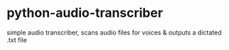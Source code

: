 # python-audio-transcriber
simple audio transcriber, scans audio files for voices &amp; outputs a dictated .txt file
